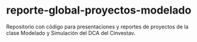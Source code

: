 reporte-global-proyectos-modelado
=================================

Repositorio con código para presentaciones y reportes de proyectos de la clase Modelado y Simulación del DCA del Cinvestav.
